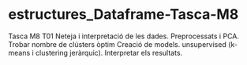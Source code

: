 # estructures_Dataframe-Tasca-M8
Tasca M8 T01 Neteja i interpretació de les dades. Preprocessats i PCA. Trobar nombre de clústers òptim Creació de models. unsupervised (k-means i clustering jeràrquic). Interpretar els resultats.
